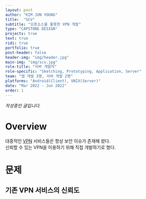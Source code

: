 ```yaml
---
layout: post
author: "KIM JUN YOUNG"
title:  "SCV"
subtitle: "오픈소스를 활용한 VPN 개발"
type: "CAPSTONE DESIGN"
projects: true
text: true
ridi: true
portfolio: true
post-header: false
header-img: "img/header.jpg"
main-img: "img/scv.jpg"
role-title: "서버 개발자"
role-specific: "Sketching, Prototyping, Application, Server"
team: "앱 개발 3명, 서버 개발 2명"
platforms: "Android(Client), UNIX(Server)"
date: "Mar 2022 - Jun 2022"
order: 1
---
```

*작성중인 글입니다.*

# Overview

대중적인 [VPN](https://ko.wikipedia.org/wiki/%EA%B0%80%EC%83%81%EC%82%AC%EC%84%A4%EB%A7%9D) 서비스들은 항상 보안 이슈가 존재해 왔다.   
신뢰할 수 있는 VPN을 이용하기 위해 직접 개발하기로 했다.

# 문제

## 기존 VPN 서비스의 신뢰도
